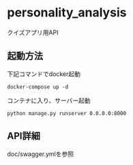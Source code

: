 # personality_analysis
クイズアプリ用API

## 起動方法

下記コマンドでdocker起動

`docker-compose up -d`

コンテナに入り、サーバー起動

`python manage.py runserver 0.0.0.0:8000`

## API詳細
doc/swagger.ymlを参照

